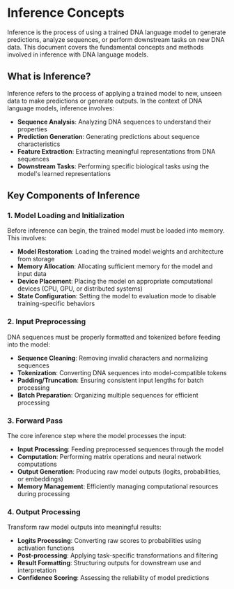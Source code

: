 # Inference Concepts

Inference is the process of using a trained DNA language model to generate predictions, analyze sequences, or perform downstream tasks on new DNA data. This document covers the fundamental concepts and methods involved in inference with DNA language models.

## What is Inference?

Inference refers to the process of applying a trained model to new, unseen data to make predictions or generate outputs. In the context of DNA language models, inference involves:

- **Sequence Analysis**: Analyzing DNA sequences to understand their properties
- **Prediction Generation**: Generating predictions about sequence characteristics
- **Feature Extraction**: Extracting meaningful representations from DNA sequences
- **Downstream Tasks**: Performing specific biological tasks using the model's learned representations

## Key Components of Inference

### 1. Model Loading and Initialization

Before inference can begin, the trained model must be loaded into memory. This involves:

- **Model Restoration**: Loading the trained model weights and architecture from storage
- **Memory Allocation**: Allocating sufficient memory for the model and input data
- **Device Placement**: Placing the model on appropriate computational devices (CPU, GPU, or distributed systems)
- **State Configuration**: Setting the model to evaluation mode to disable training-specific behaviors

### 2. Input Preprocessing

DNA sequences must be properly formatted and tokenized before feeding into the model:

- **Sequence Cleaning**: Removing invalid characters and normalizing sequences
- **Tokenization**: Converting DNA sequences into model-compatible tokens
- **Padding/Truncation**: Ensuring consistent input lengths for batch processing
- **Batch Preparation**: Organizing multiple sequences for efficient processing

### 3. Forward Pass

The core inference step where the model processes the input:

- **Input Processing**: Feeding preprocessed sequences through the model
- **Computation**: Performing matrix operations and neural network computations
- **Output Generation**: Producing raw model outputs (logits, probabilities, or embeddings)
- **Memory Management**: Efficiently managing computational resources during processing

### 4. Output Processing

Transform raw model outputs into meaningful results:

- **Logits Processing**: Converting raw scores to probabilities using activation functions
- **Post-processing**: Applying task-specific transformations and filtering
- **Result Formatting**: Structuring outputs for downstream use and interpretation
- **Confidence Scoring**: Assessing the reliability of model predictions
